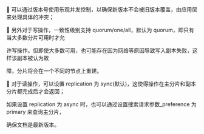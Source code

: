  可以通过版本号使用乐观并发控制，以确保新版本不会被旧版本覆盖，由应用层来处理具体的冲突；

 另外对于写操作，一致性级别支持 quorum/one/all，默认为 quorum，即只有当大多数分片可用时才允

许写操作。但即使大多数可用，也可能存在因为网络等原因导致写入副本失败，这样该副本被认为故

障，分片将会在一个不同的节点上重建。

 对于读操作，可以设置 replication 为 sync(默认)，这使得操作在主分片和副本分片都完成后才会返回；

如果设置 replication 为 async 时，也可以通过设置搜索请求参数_preference 为 primary 来查询主分片，

确保文档是最新版本。